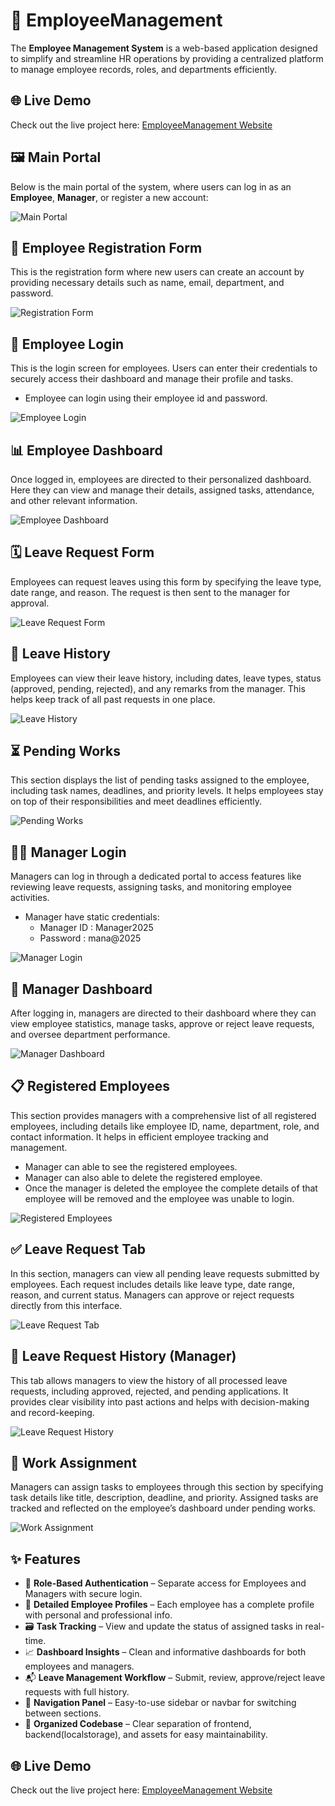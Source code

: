 # 👥 EmployeeManagement

The **Employee Management System** is a web-based application designed to simplify and streamline HR operations by providing a centralized platform to manage employee records, roles, and departments efficiently.

## 🌐 Live Demo

Check out the live project here: [EmployeeManagement Website](https://managerworkwise.netlify.app/)

## 🖼️ Main Portal

Below is the main portal of the system, where users can log in as an **Employee**, **Manager**, or register a new account:

![Main Portal](./Images/mainpage.jpg)

## 📝 Employee Registration Form

This is the registration form where new users can create an account by providing necessary details such as name, email, department, and password.

![Registration Form](./Images/empregis.jpg)

## 🔐 Employee Login

This is the login screen for employees. Users can enter their credentials to securely access their dashboard and manage their profile and tasks.
- Employee can login using their employee id and password.

![Employee Login](./Images/emplogin.jpg)

## 📊 Employee Dashboard

Once logged in, employees are directed to their personalized dashboard. Here they can view and manage their details, assigned tasks, attendance, and other relevant information.

![Employee Dashboard](./Images/empdash.jpg)

## 🗓️ Leave Request Form

Employees can request leaves using this form by specifying the leave type, date range, and reason. The request is then sent to the manager for approval.

![Leave Request Form](./Images/empleave.jpg)

## 📅 Leave History

Employees can view their leave history, including dates, leave types, status (approved, pending, rejected), and any remarks from the manager. This helps keep track of all past requests in one place.

![Leave History](./Images/emplhis.jpg)


## ⏳ Pending Works

This section displays the list of pending tasks assigned to the employee, including task names, deadlines, and priority levels. It helps employees stay on top of their responsibilities and meet deadlines efficiently.

![Pending Works](./Images/emppendworks.jpg)

## 🧑‍💼 Manager Login

Managers can log in through a dedicated portal to access features like reviewing leave requests, assigning tasks, and monitoring employee activities.
- Manager have static credentials: 
    - Manager ID : Manager2025
    - Password : mana@2025

![Manager Login](./Images/manalogin.jpg)


## 📂 Manager Dashboard

After logging in, managers are directed to their dashboard where they can view employee statistics, manage tasks, approve or reject leave requests, and oversee department performance.

![Manager Dashboard](./Images/manadash.jpg)


## 📋 Registered Employees

This section provides managers with a comprehensive list of all registered employees, including details like employee ID, name, department, role, and contact information. It helps in efficient employee tracking and management.
- Manager can able to see the registered employees.
- Manager can also able to delete the registered employee.
- Once the manager is deleted the employee the complete details of that employee will be removed and the employee was unable to login.

![Registered Employees](./Images/regel.jpg)


## ✅ Leave Request Tab

In this section, managers can view all pending leave requests submitted by employees. Each request includes details like leave type, date range, reason, and current status. Managers can approve or reject requests directly from this interface.

![Leave Request Tab](./Images/manaleavereq.jpg)


## 📑 Leave Request History (Manager)

This tab allows managers to view the history of all processed leave requests, including approved, rejected, and pending applications. It provides clear visibility into past actions and helps with decision-making and record-keeping.

![Leave Request History](./Images/manaempleavehis.jpg)


## 📝 Work Assignment

Managers can assign tasks to employees through this section by specifying task details like title, description, deadline, and priority. Assigned tasks are tracked and reflected on the employee’s dashboard under pending works.

![Work Assignment](./Images/manaemppending.jpg)


## ✨ Features

- 🔐 **Role-Based Authentication** – Separate access for Employees and Managers with secure login.
- 🧾 **Detailed Employee Profiles** – Each employee has a complete profile with personal and professional info.
- 🗃️ **Task Tracking** – View and update the status of assigned tasks in real-time.
- 📈 **Dashboard Insights** – Clean and informative dashboards for both employees and managers.
- 📬 **Leave Management Workflow** – Submit, review, approve/reject leave requests with full history.
- 🧭 **Navigation Panel** – Easy-to-use sidebar or navbar for switching between sections.
- 📂 **Organized Codebase** – Clear separation of frontend, backend(localstorage), and assets for easy maintainability.

## 🌐 Live Demo

Check out the live project here: [EmployeeManagement Website](https://managerworkwise.netlify.app/)










